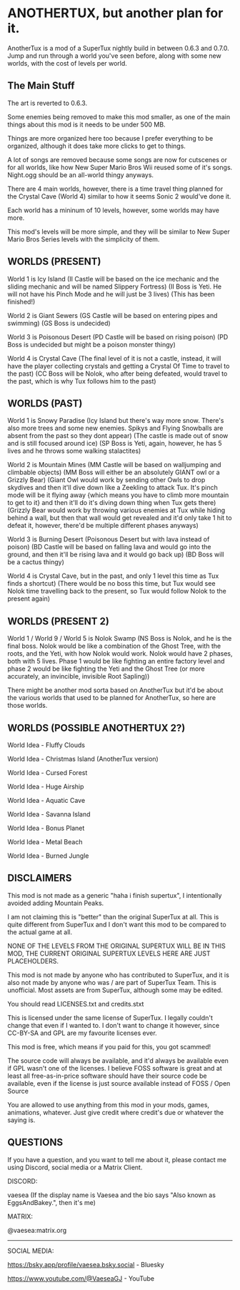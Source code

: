 # ANOTHERTUX, but another plan for it.

AnotherTux is a mod of a SuperTux nightly build in between 0.6.3 and 0.7.0. Jump and run through a world you've seen before, along with some new worlds, with the cost of levels per world.

## The Main Stuff

The art is reverted to 0.6.3.

Some enemies being removed to make this mod smaller, as one of the main things about this mod is it needs to be under 500 MB.

Things are more organized here too because I prefer everything to be organized, although it does take more clicks to get to things.

A lot of songs are removed because some songs are now for cutscenes or for all worlds, like how New Super Mario Bros Wii reused some of it's songs. Night.ogg should be an all-world thingy anyways.

There are 4 main worlds, however, there is a time travel thing planned for the Crystal Cave (World 4) similar to how it seems Sonic 2 would've done it.

Each world has a mininum of 10 levels, however, some worlds may have more.

This mod's levels will be more simple, and they will be similar to New Super Mario Bros Series levels with the simplicity of them.

## WORLDS (PRESENT)

World 1 is Icy Island (II Castle will be based on the ice mechanic and the sliding mechanic and will be named Slippery Fortress) (II Boss is Yeti. He will not have his Pinch Mode and he will just be 3 lives) (This has been finished!)

World 2 is Giant Sewers (GS Castle will be based on entering pipes and swimming) (GS Boss is undecided)

World 3 is Poisonous Desert (PD Castle will be based on rising poison) (PD Boss is undecided but might be a poison monster thingy)

World 4 is Crystal Cave (The final level of it is not a castle, instead, it will have the player collecting crystals and getting a Crystal Of Time to travel to the past) (CC Boss will be Nolok, who after being defeated, would travel to the past, which is why Tux follows him to the past)

## WORLDS (PAST)

World 1 is Snowy Paradise (Icy Island but there's way more snow. There's also more trees and some new enemies. Spikys and Flying Snowballs are absent from the past so they dont appear) (The castle is made out of snow and is still focused around ice) (SP Boss is Yeti, again, however, he has 5 lives and he throws some walking stalactites)

World 2 is Mountain Mines (MM Castle will be based on walljumping and climbable objects) (MM Boss will either be an absolutely GIANT owl or a Grizzly Bear) (Giant Owl would work by sending other Owls to drop skydives and then it'll dive down like a Zeekling to attack Tux. It's pinch mode will be it flying away {which means you have to climb more mountain to get to it} and then it'll do it's diving down thing when Tux gets there) (Grizzly Bear would work by throwing various enemies at Tux while hiding behind a wall, but then that wall would get revealed and it'd only take 1 hit to defeat it, however, there'd be multiple different phases anyways)

World 3 is Burning Desert (Poisonous Desert but with lava instead of poison) (BD Castle will be based on falling lava and would go into the ground, and then it'll be rising lava and it would go back up) (BD Boss will be a cactus thingy)

World 4 is Crystal Cave, but in the past, and only 1 level this time as Tux finds a shortcut) (There would be no boss this time, but Tux would see Nolok time travelling back to the present, so Tux would follow Nolok to the present again)

## WORLDS (PRESENT 2)

World 1 / World 9 / World 5 is Nolok Swamp (NS Boss is Nolok, and he is the final boss. Nolok would be like a combination of the Ghost Tree, with the roots, and the Yeti, with how Nolok would work. Nolok would have 2 phases, both with 5 lives. Phase 1 would be like fighting an entire factory level and phase 2 would be like fighting the Yeti and the Ghost Tree (or more accurately, an invincible, invisible Root Sapling))

There might be another mod sorta based on AnotherTux but it'd be about the various worlds that used to be planned for AnotherTux, so here are those worlds.

## WORLDS (POSSIBLE ANOTHERTUX 2?)

World Idea - Fluffy Clouds

World Idea - Christmas Island (AnotherTux version)

World Idea - Cursed Forest

World Idea - Huge Airship

World Idea - Aquatic Cave

World Idea - Savanna Island

World Idea - Bonus Planet

World Idea - Metal Beach

World Idea - Burned Jungle

## DISCLAIMERS

This mod is not made as a generic "haha i finish supertux", I intentionally avoided adding Mountain Peaks.

I am not claiming this is "better" than the original SuperTux at all. This is quite different from SuperTux and I don't want this mod to be compared to the actual game at all.

NONE OF THE LEVELS FROM THE ORIGINAL SUPERTUX WILL BE IN THIS MOD, THE CURRENT ORIGINAL SUPERTUX LEVELS HERE ARE JUST PLACEHOLDERS.

This mod is not made by anyone who has contributed to SuperTux, and it is also not made by anyone who was / are part of SuperTux Team. This is unofficial. Most assets are from SuperTux, although some may be edited.

You should read LICENSES.txt and credits.stxt

This is licensed under the same license of SuperTux. I legally couldn't change that even if I wanted to. I don't want to change it however, since CC-BY-SA and GPL are my favourite licenses ever.

This mod is free, which means if you paid for this, you got scammed!

The source code will always be available, and it'd always be available even if GPL wasn't one of the licenses. I believe FOSS software is great and at least all free-as-in-price software should have their source code be available, even if the license is just source available instead of FOSS / Open Source

You are allowed to use anything from this mod in your mods, games, animations, whatever. Just give credit where credit's due or whatever the saying is.

## QUESTIONS

If you have a question, and you want to tell me about it, please contact me using Discord, social media or a Matrix Client.

DISCORD:

vaesea (If the display name is Vaesea and the bio says "Also known as EggsAndBakey.", then it's me)

MATRIX:

@vaesea:matrix.org

--------------------------------------------
SOCIAL MEDIA:

https://bsky.app/profile/vaesea.bsky.social - Bluesky

https://www.youtube.com/@VaeseaGJ - YouTube



